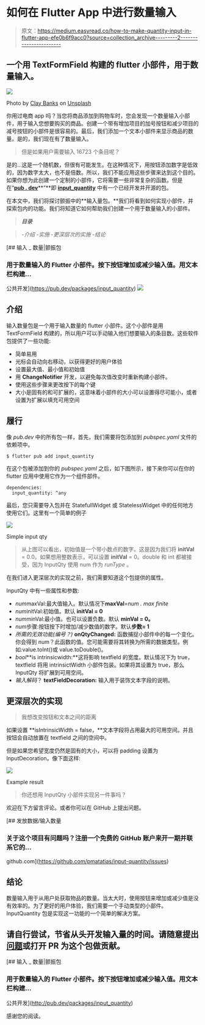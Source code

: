 # 如何在 Flutter App 中进行数量输入

> 原文：<https://medium.easyread.co/how-to-make-quantity-input-in-flutter-app-efe0b6f9acc0?source=collection_archive---------2----------------------->

## 一个用 TextFormField 构建的 flutter 小部件，用于数量输入。

![](img/845bf1ea488d0b5599dc06d49e04102b.png)

Photo by [Clay Banks](https://unsplash.com/@claybanks?utm_source=medium&utm_medium=referral) on [Unsplash](https://unsplash.com?utm_source=medium&utm_medium=referral)

你用过电商 app 吗？当您将商品添加到购物车时，您会发现一个数量输入小部件，用于输入您想要购买的商品。创建一个带有增加项目的加号按钮和减少项目的减号按钮的小部件是很容易的。最后，我们添加一个文本小部件来显示商品的数量。是的，我们现在有了数量输入。

> 但是如果用户需要输入 16723 个条目呢？

是的...这是一个随机数，但很有可能发生。在这种情况下，用按钮添加数字是低效的，因为数字太大，也不是倍数。所以，我们不能应用这些步骤来达到这个目的。如果你想为此创建一个定制的小部件，它将需要一些非常复杂的函数。但是在“[**pub . dev**](https://pub.dev/publishers/pmatatias.dev/packages)**”**即 [**input_quantity**](https://pub.dev/packages/input_quantity) 中有一个已经开发并开源的包。

在本文中，我们将探讨颤振中的**输入量包。**我们将看到如何实现小部件，并探索包内的功能。我们将知道它如何帮助我们创建一个用于数量输入的小部件。

> ***目录***

> *-介绍
> -实施
> -更深层次的实施
> -结论*

[](https://pub.dev/packages/input_quantity) [## 输入 _ 数量|颤振包

### 用于数量输入的 Flutter 小部件。按下按钮增加或减少输入值。用文本栏构建…

公共开发](https://pub.dev/packages/input_quantity) ![](img/ce17b612738791f3ab6d914fbe1dedbf.png)

## 介绍

输入数量包是一个用于输入数量的 flutter 小部件。这个小部件是用 TextFormField 构建的，所以用户可以手动输入他们想要输入的条目数。这些软件包提供了一些功能:

*   简单易用
*   光标会自动向右移动，以获得更好的用户体验
*   设置最大值、最小值和初始值
*   用 **ChangeNotifier** 开发，以避免每次值改变时重新构建小部件。
*   使用这些步骤来更改按下的每个键
*   大小是固有的和可扩展的，这意味着小部件的大小可以设置得尽可能小，或者设置为扩展以填充可用空间

## 履行

像 *pub.dev* 中的所有包一样，首先，我们需要将包添加到 *pubspec.yaml* 文件的依赖项中。

```
$ flutter pub add input_quantity
```

在这个包被添加到你的 *pubspec.yaml* 之后，如下图所示，接下来你可以在你的 flutter 应用中使用它作为一个组件部件。

```
dependencies:
  input_quantity: ^any
```

最后，您只需要导入包并在 StatefullWidget 或 StatelessWidget 中的任何地方使用它们。这里有一个简单的例子

![](img/3e170bdc6f161202f291ae5c36e2410f.png)

Simple input qty

> 从上图可以看出，初始值是一个带小数点的数字。这是因为我们将 **initVal** = 0.0。如果想用整数表示，可以设置 **initVal** = 0。double 和 int 都被接受，因为 InputQty 使用 num 作为 *runType* 。

在我们进入更深层次的实现之前，我们需要知道这个包提供的属性。

InputQty 中有一些属性和参数:

*   *num*maxVal:最大值输入。默认情况下**maxVal**=*num . max finite*
*   *num*initVal:初始值。默认 **initVal = 0**
*   *num*minVal:最小值。也可以设置负数。默认 **minVal = 0。**
*   *num*步骤:按钮按下时增加/减少数值的数字。默认**步数= 1**
*   *所需的无效功能(编号？)* **onQtyChanged:** 函数捕捉小部件中的每一个变化。你会得到 num？此函数的值。您可能需要将其转换为所需的数据类型。例如:value.toInt()或 value.toDouble()。
*   *bool***is intrinsicwidth:**这将影响 textfield 的宽度。默认情况下为 true，textfield 将用 intrinsictWidth 小部件包装。如果将其设置为 true，那么 InputQty 将扩展到可用空间。
*   *输入解码*？ **textFieldDecoration:** 输入用于装饰文本字段的说明。

## **更深层次的实现**

> 我想改变按钮和文本之间的距离

如果设置 **isIntrinsicWidth = false，**文本字段将占用最大的可用空间。并且按钮会自动放置在 textfield 之间的空间中。

但是如果您希望宽度仍然是固有的大小，可以将 padding 设置为 InputDecoration。像下面这样:

![](img/d13f8d32285ec3517a87abf6e5ded801.png)

Example result

> 你还想用 InputQty 小部件实现另一件事吗？

欢迎在下方留言评论。或者你可以在 GitHub 上提出问题。

[](https://github.com/pmatatias/input-quantity/issues) [## 发放数据/输入数量

### 关于这个项目有问题吗？注册一个免费的 GitHub 账户来开一期并联系它的…

github.com](https://github.com/pmatatias/input-quantity/issues) 

## 结论

数量输入用于从用户处获取物品的数量。当太大时，使用按钮来增加或减少值是没有效率的。为了更好的用户体验，我们需要一个手动类型的小部件。InputQuantity 包是实现这一功能的一个简单的解决方案。

## 请自行尝试，节省从头开发输入量的时间。请随意提出[问题](https://github.com/pmatatias/input-quantity/issues)或打开 PR 为这个包做贡献。

[](http://pub.dev/packages/input_quantity) [## 输入 _ 数量|颤振包

### 用于数量输入的 Flutter 小部件。按下按钮增加或减少输入值。用文本栏构建…

公共开发](http://pub.dev/packages/input_quantity) 

感谢您的阅读。